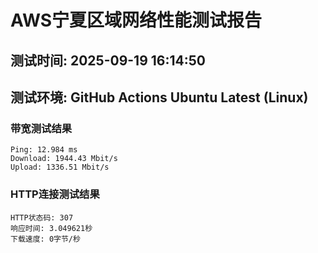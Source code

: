 # AWS宁夏区域网络性能测试报告
## 测试时间: 2025-09-19 16:14:50
## 测试环境: GitHub Actions Ubuntu Latest (Linux)

### 带宽测试结果
```
Ping: 12.984 ms
Download: 1944.43 Mbit/s
Upload: 1336.51 Mbit/s
```

### HTTP连接测试结果
```
HTTP状态码: 307
响应时间: 3.049621秒
下载速度: 0字节/秒
```

